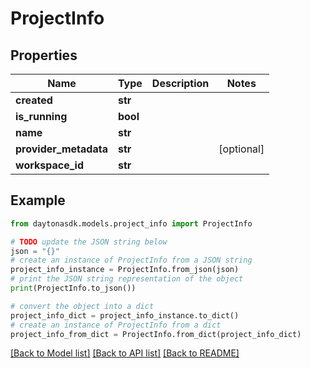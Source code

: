 # ProjectInfo


## Properties

Name | Type | Description | Notes
------------ | ------------- | ------------- | -------------
**created** | **str** |  | 
**is_running** | **bool** |  | 
**name** | **str** |  | 
**provider_metadata** | **str** |  | [optional] 
**workspace_id** | **str** |  | 

## Example

```python
from daytonasdk.models.project_info import ProjectInfo

# TODO update the JSON string below
json = "{}"
# create an instance of ProjectInfo from a JSON string
project_info_instance = ProjectInfo.from_json(json)
# print the JSON string representation of the object
print(ProjectInfo.to_json())

# convert the object into a dict
project_info_dict = project_info_instance.to_dict()
# create an instance of ProjectInfo from a dict
project_info_from_dict = ProjectInfo.from_dict(project_info_dict)
```
[[Back to Model list]](../README.md#documentation-for-models) [[Back to API list]](../README.md#documentation-for-api-endpoints) [[Back to README]](../README.md)


